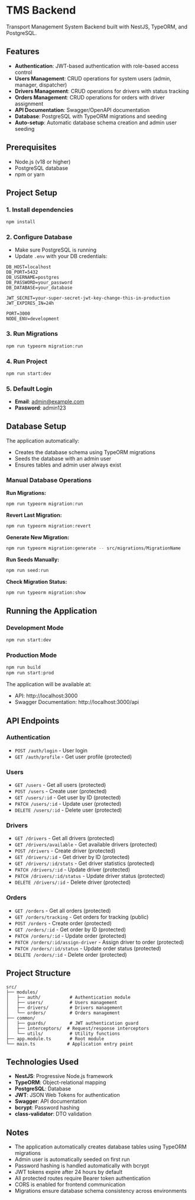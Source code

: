 # TMS Backend

Transport Management System Backend built with NestJS, TypeORM, and PostgreSQL.

## Features

- **Authentication**: JWT-based authentication with role-based access control
- **Users Management**: CRUD operations for system users (admin, manager, dispatcher)
- **Drivers Management**: CRUD operations for drivers with status tracking
- **Orders Management**: CRUD operations for orders with driver assignment
- **API Documentation**: Swagger/OpenAPI documentation
- **Database**: PostgreSQL with TypeORM migrations and seeding
- **Auto-setup**: Automatic database schema creation and admin user seeding

## Prerequisites

- Node.js (v18 or higher)
- PostgreSQL database
- npm or yarn

## Project Setup

### 1. Install dependencies
```bash
npm install
```

### 2. Configure Database
- Make sure PostgreSQL is running
- Update `.env` with your DB credentials:
```env
DB_HOST=localhost
DB_PORT=5432
DB_USERNAME=postgres
DB_PASSWORD=your_password
DB_DATABASE=your_database

JWT_SECRET=your-super-secret-jwt-key-change-this-in-production
JWT_EXPIRES_IN=24h

PORT=3000
NODE_ENV=development
```

### 3. Run Migrations
```bash
npm run typeorm migration:run
```

### 4. Run Project
```bash
npm run start:dev
```

### 5. Default Login
- **Email**: admin@example.com
- **Password**: admin123

## Database Setup

The application automatically:
- Creates the database schema using TypeORM migrations
- Seeds the database with an admin user
- Ensures tables and admin user always exist

### Manual Database Operations

**Run Migrations:**
```bash
npm run typeorm migration:run
```

**Revert Last Migration:**
```bash
npm run typeorm migration:revert
```

**Generate New Migration:**
```bash
npm run typeorm migration:generate -- src/migrations/MigrationName
```

**Run Seeds Manually:**
```bash
npm run seed:run
```

**Check Migration Status:**
```bash
npm run typeorm migration:show
```

## Running the Application

### Development Mode
```bash
npm run start:dev
```

### Production Mode
```bash
npm run build
npm run start:prod
```

The application will be available at:
- API: http://localhost:3000
- Swagger Documentation: http://localhost:3000/api

## API Endpoints

### Authentication
- `POST /auth/login` - User login
- `GET /auth/profile` - Get user profile (protected)

### Users
- `GET /users` - Get all users (protected)
- `POST /users` - Create user (protected)
- `GET /users/:id` - Get user by ID (protected)
- `PATCH /users/:id` - Update user (protected)
- `DELETE /users/:id` - Delete user (protected)

### Drivers
- `GET /drivers` - Get all drivers (protected)
- `GET /drivers/available` - Get available drivers (protected)
- `POST /drivers` - Create driver (protected)
- `GET /drivers/:id` - Get driver by ID (protected)
- `GET /drivers/:id/stats` - Get driver statistics (protected)
- `PATCH /drivers/:id` - Update driver (protected)
- `PATCH /drivers/:id/status` - Update driver status (protected)
- `DELETE /drivers/:id` - Delete driver (protected)

### Orders
- `GET /orders` - Get all orders (protected)
- `GET /orders/tracking` - Get orders for tracking (public)
- `POST /orders` - Create order (protected)
- `GET /orders/:id` - Get order by ID (protected)
- `PATCH /orders/:id` - Update order (protected)
- `PATCH /orders/:id/assign-driver` - Assign driver to order (protected)
- `PATCH /orders/:id/status` - Update order status (protected)
- `DELETE /orders/:id` - Delete order (protected)

## Project Structure

```
src/
├── modules/
│   ├── auth/           # Authentication module
│   ├── users/          # Users management
│   ├── drivers/        # Drivers management
│   └── orders/         # Orders management
├── common/
│   ├── guards/         # JWT authentication guard
│   ├── interceptors/  # Request/response interceptors
│   └── utils/          # Utility functions
├── app.module.ts       # Root module
└── main.ts            # Application entry point
```

## Technologies Used

- **NestJS**: Progressive Node.js framework
- **TypeORM**: Object-relational mapping
- **PostgreSQL**: Database
- **JWT**: JSON Web Tokens for authentication
- **Swagger**: API documentation
- **bcrypt**: Password hashing
- **class-validator**: DTO validation

## Notes

- The application automatically creates database tables using TypeORM migrations
- Admin user is automatically seeded on first run
- Password hashing is handled automatically with bcrypt
- JWT tokens expire after 24 hours by default
- All protected routes require Bearer token authentication
- CORS is enabled for frontend communication
- Migrations ensure database schema consistency across environments
